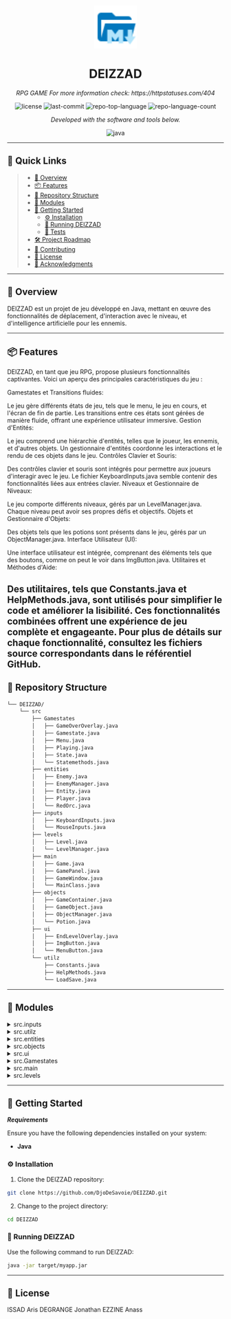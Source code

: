 <p align="center">
  <img src="https://raw.githubusercontent.com/PKief/vscode-material-icon-theme/ec559a9f6bfd399b82bb44393651661b08aaf7ba/icons/folder-markdown-open.svg" width="100" />
</p>
<p align="center">
    <h1 align="center">DEIZZAD</h1>
</p>
<p align="center">
    <em>RPG GAME
For more information check: https://httpstatuses.com/404</em>
</p>
<p align="center">
	<img src="https://img.shields.io/github/license/DjoDeSavoie/DEIZZAD.git?style=flat-square&color=0080ff" alt="license">
	<img src="https://img.shields.io/github/last-commit/DjoDeSavoie/DEIZZAD.git?style=flat-square&color=0080ff" alt="last-commit">
	<img src="https://img.shields.io/github/languages/top/DjoDeSavoie/DEIZZAD.git?style=flat-square&color=0080ff" alt="repo-top-language">
	<img src="https://img.shields.io/github/languages/count/DjoDeSavoie/DEIZZAD.git?style=flat-square&color=0080ff" alt="repo-language-count">
<p>
<p align="center">
		<em>Developed with the software and tools below.</em>
</p>
<p align="center">
	<img src="https://img.shields.io/badge/java-%23ED8B00.svg?style=flat-square&logo=openjdk&logoColor=white" alt="java">
</p>
<hr>

## 🔗 Quick Links

> - [📍 Overview](#-overview)
> - [📦 Features](#-features)
> - [📂 Repository Structure](#-repository-structure)
> - [🧩 Modules](#-modules)
> - [🚀 Getting Started](#-getting-started)
>   - [⚙️ Installation](#️-installation)
>   - [🤖 Running DEIZZAD](#-running-DEIZZAD)
>   - [🧪 Tests](#-tests)
> - [🛠 Project Roadmap](#-project-roadmap)
> - [🤝 Contributing](#-contributing)
> - [📄 License](#-license)
> - [👏 Acknowledgments](#-acknowledgments)

---

## 📍 Overview

DEIZZAD est un projet de jeu développé en Java, mettant en œuvre des fonctionnalités de déplacement, d'interaction avec le niveau, et d'intelligence artificielle pour les ennemis.

---

## 📦 Features

DEIZZAD, en tant que jeu RPG, propose plusieurs fonctionnalités captivantes. Voici un aperçu des principales caractéristiques du jeu :

Gamestates et Transitions fluides:

Le jeu gère différents états de jeu, tels que le menu, le jeu en cours, et l'écran de fin de partie.
Les transitions entre ces états sont gérées de manière fluide, offrant une expérience utilisateur immersive.
Gestion d'Entités:

Le jeu comprend une hiérarchie d'entités, telles que le joueur, les ennemis, et d'autres objets.
Un gestionnaire d'entités coordonne les interactions et le rendu de ces objets dans le jeu.
Contrôles Clavier et Souris:

Des contrôles clavier et souris sont intégrés pour permettre aux joueurs d'interagir avec le jeu.
Le fichier KeyboardInputs.java semble contenir des fonctionnalités liées aux entrées clavier.
Niveaux et Gestionnaire de Niveaux:

Le jeu comporte différents niveaux, gérés par un LevelManager.java.
Chaque niveau peut avoir ses propres défis et objectifs.
Objets et Gestionnaire d'Objets:

Des objets tels que les potions sont présents dans le jeu, gérés par un ObjectManager.java.
Interface Utilisateur (UI):

Une interface utilisateur est intégrée, comprenant des éléments tels que des boutons, comme on peut le voir dans ImgButton.java.
Utilitaires et Méthodes d'Aide:

Des utilitaires, tels que Constants.java et HelpMethods.java, sont utilisés pour simplifier le code et améliorer la lisibilité.
Ces fonctionnalités combinées offrent une expérience de jeu complète et engageante. Pour plus de détails sur chaque fonctionnalité, consultez les fichiers source correspondants dans le référentiel GitHub.
---

## 📂 Repository Structure

```sh
└── DEIZZAD/
    └── src
        ├── Gamestates
        │   ├── GameOverOverlay.java
        │   ├── Gamestate.java
        │   ├── Menu.java
        │   ├── Playing.java
        │   ├── State.java
        │   └── Statemethods.java
        ├── entities
        │   ├── Enemy.java
        │   ├── EnemyManager.java
        │   ├── Entity.java
        │   ├── Player.java
        │   └── RedOrc.java
        ├── inputs
        │   ├── KeyboardInputs.java
        │   └── MouseInputs.java
        ├── levels
        │   ├── Level.java
        │   └── LevelManager.java
        ├── main
        │   ├── Game.java
        │   ├── GamePanel.java
        │   ├── GameWindow.java
        │   └── MainClass.java
        ├── objects
        │   ├── GameContainer.java
        │   ├── GameObject.java
        │   ├── ObjectManager.java
        │   └── Potion.java
        ├── ui
        │   ├── EndLevelOverlay.java
        │   ├── ImgButton.java
        │   └── MenuButton.java
        └── utilz
            ├── Constants.java
            ├── HelpMethods.java
            └── LoadSave.java
```

---

## 🧩 Modules

<details closed><summary>src.inputs</summary>

| File                                                                                                         | Summary                                                                                                                                                                                              |
| ---                                                                                                          | ---                                                                                                                                                                                                  |
| [KeyboardInputs.java](https://github.com/DjoDeSavoie/DEIZZAD.git/blob/master/src/inputs/KeyboardInputs.java) | 
| [MouseInputs.java](https://github.com/DjoDeSavoie/DEIZZAD.git/blob/master/src/inputs/MouseInputs.java)       |

</details>

<details closed><summary>src.utilz</summary>

| File                                                                                                  | Summary                                                                                                                                                                                          |
| ---                                                                                                   | ---                                                                                                                                                                                              |
| [Constants.java](https://github.com/DjoDeSavoie/DEIZZAD.git/blob/master/src/utilz/Constants.java)     |
| [LoadSave.java](https://github.com/DjoDeSavoie/DEIZZAD.git/blob/master/src/utilz/LoadSave.java)       
| [HelpMethods.java](https://github.com/DjoDeSavoie/DEIZZAD.git/blob/master/src/utilz/HelpMethods.java) 

</details>

<details closed><summary>src.entities</summary>

| File                                                                                                       | Summary                                                                                                                                                                                              |
| ---                                                                                                        | ---                                                                                                                                                                                                  |
| [RedOrc.java](https://github.com/DjoDeSavoie/DEIZZAD.git/blob/master/src/entities/RedOrc.java)       
| [Player.java](https://github.com/DjoDeSavoie/DEIZZAD.git/blob/master/src/entities/Player.java)       
| [EnemyManager.java](https://github.com/DjoDeSavoie/DEIZZAD.git/blob/master/src/entities/EnemyManager.java) 
| [Enemy.java](https://github.com/DjoDeSavoie/DEIZZAD.git/blob/master/src/entities/Enemy.java)               
| [Entity.java](https://github.com/DjoDeSavoie/DEIZZAD.git/blob/master/src/entities/Entity.java)            

</details>

<details closed><summary>src.objects</summary>

| File                                                                                                        | Summary                                                                                                                                                                                              |
| ---                                                                                                         | ---                                                                                                                                                                                                  |
| [Potion.java](https://github.com/DjoDeSavoie/DEIZZAD.git/blob/master/src/objects/Potion.java)              
| [ObjectManager.java](https://github.com/DjoDeSavoie/DEIZZAD.git/blob/master/src/objects/ObjectManager.java) 
| [GameContainer.java](https://github.com/DjoDeSavoie/DEIZZAD.git/blob/master/src/objects/GameContainer.java) 
| [GameObject.java](https://github.com/DjoDeSavoie/DEIZZAD.git/blob/master/src/objects/GameObject.java)      

</details>

<details closed><summary>src.ui</summary>

| File                                                                                                       | Summary                                                                                                                                                                                           |
| ---                                                                                                        | ---                                                                                                                                                                                               |
| [ImgButton.java](https://github.com/DjoDeSavoie/DEIZZAD.git/blob/master/src/ui/ImgButton.java)             
| [EndLevelOverlay.java](https://github.com/DjoDeSavoie/DEIZZAD.git/blob/master/src/ui/EndLevelOverlay.java) 
| [MenuButton.java](https://github.com/DjoDeSavoie/DEIZZAD.git/blob/master/src/ui/MenuButton.java)           

</details>

<details closed><summary>src.Gamestates</summary>

| File                                                                                                               | Summary                                                                                                                                                                                                   |
| ---                                                                                                                | ---                                                                                                                                                                                                       |
| [Statemethods.java](https://github.com/DjoDeSavoie/DEIZZAD.git/blob/master/src/Gamestates/Statemethods.java)    
| [GameOverOverlay.java](https://github.com/DjoDeSavoie/DEIZZAD.git/blob/master/src/Gamestates/GameOverOverlay.java) 
| [Menu.java](https://github.com/DjoDeSavoie/DEIZZAD.git/blob/master/src/Gamestates/Menu.java)                       
| [State.java](https://github.com/DjoDeSavoie/DEIZZAD.git/blob/master/src/Gamestates/State.java)                   
| [Gamestate.java](https://github.com/DjoDeSavoie/DEIZZAD.git/blob/master/src/Gamestates/Gamestate.java)             
| [Playing.java](https://github.com/DjoDeSavoie/DEIZZAD.git/blob/master/src/Gamestates/Playing.java)                

</details>

<details closed><summary>src.main</summary>

| File                                                                                               | Summary                                                                                                                                                                                        |
| ---                                                                                                | ---                                                                                                                                                                                            |
| [MainClass.java](https://github.com/DjoDeSavoie/DEIZZAD.git/blob/master/src/main/MainClass.java)  
| [GameWindow.java](https://github.com/DjoDeSavoie/DEIZZAD.git/blob/master/src/main/GameWindow.java) 
| [Game.java](https://github.com/DjoDeSavoie/DEIZZAD.git/blob/master/src/main/Game.java)            
| [GamePanel.java](https://github.com/DjoDeSavoie/DEIZZAD.git/blob/master/src/main/GamePanel.java)  

</details>

<details closed><summary>src.levels</summary>

| File                                                                                                     | Summary                                                                                                                                                                                            |
| ---                                                                                                      | ---                                                                                                                                                                                                |
| [LevelManager.java](https://github.com/DjoDeSavoie/DEIZZAD.git/blob/master/src/levels/LevelManager.java) 
| [Level.java](https://github.com/DjoDeSavoie/DEIZZAD.git/blob/master/src/levels/Level.java)               

</details>

---

## 🚀 Getting Started

***Requirements***

Ensure you have the following dependencies installed on your system:

* **Java**

### ⚙️ Installation

1. Clone the DEIZZAD repository:

```sh
git clone https://github.com/DjoDeSavoie/DEIZZAD.git
```

2. Change to the project directory:

```sh
cd DEIZZAD
```


### 🤖 Running DEIZZAD

Use the following command to run DEIZZAD:

```sh
java -jar target/myapp.jar
```


---





## 📄 License

ISSAD Aris
DEGRANGE Jonathan
EZZINE Anass


